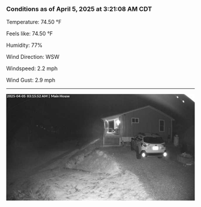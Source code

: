 ### Conditions as of April 5, 2025 at 3:21:08 AM CDT 

Temperature: 74.50 &deg;F

Feels like: 74.50 &deg;F

Humidity: 77%

Wind Direction: WSW

Windspeed: 2.2 mph

Wind Gust: 2.9 mph

---

<img src="./images/latest.jpeg"/>

